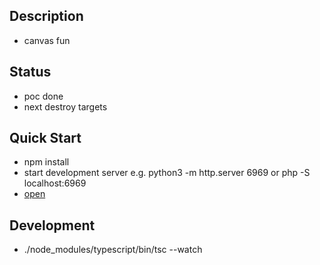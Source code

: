 ## Description
- canvas fun

## Status
- poc done 
- next destroy targets

## Quick Start
- npm install
- start development server e.g. python3 -m http.server 6969 or php -S localhost:6969
- [open](http://localhost:6969/)

## Development
- ./node_modules/typescript/bin/tsc --watch
